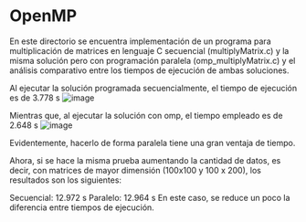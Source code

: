 # OpenMP
En este directorio se encuentra implementación de un programa para multiplicación de matrices en lenguaje C secuencial (multiplyMatrix.c) y la misma solución pero con programación paralela (omp_multiplyMatrix.c) y el análisis comparativo entre los tiempos de ejecución de ambas soluciones.

Al ejecutar la solución programada secuencialmente, el tiempo de ejecución es de  3.778 s
![image](https://github.com/Avillamizarv/IntroPP2190033/assets/108444542/c82631fa-5c0d-4ba4-bd35-633d33440ad4)


Mientras que, al ejecutar la solución con omp, el tiempo empleado es de 2.648 s
![image](https://github.com/Avillamizarv/IntroPP2190033/assets/108444542/504578a2-6565-466f-8a24-e26cfb85a9fb)


Evidentemente, hacerlo de forma paralela tiene una gran ventaja de tiempo.


Ahora, si se hace la misma prueba aumentando la cantidad de datos, es decir, con matrices de mayor dimensión (100x100 y 100 x 200), los resultados son los siguientes:

Secuencial:  12.972 s
Paralelo:   12.964 s
En este caso, se reduce un poco la diferencia entre tiempos de ejecución.
